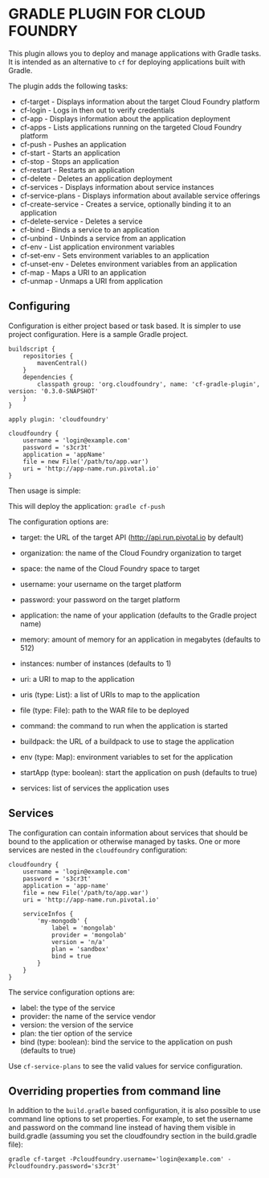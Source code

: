 GRADLE PLUGIN FOR CLOUD FOUNDRY
===============================

This plugin allows you to deploy and manage applications with Gradle tasks. It is intended as an alternative
to `cf` for deploying applications built with Gradle.

The plugin adds the following tasks:

* cf-target - Displays information about the target Cloud Foundry platform
* cf-login - Logs in then out to verify credentials
* cf-app - Displays information about the application deployment
* cf-apps - Lists applications running on the targeted Cloud Foundry platform
* cf-push - Pushes an application
* cf-start - Starts an application
* cf-stop - Stops an application
* cf-restart - Restarts an application
* cf-delete - Deletes an application deployment
* cf-services - Displays information about service instances
* cf-service-plans - Displays information about available service offerings
* cf-create-service - Creates a service, optionally binding it to an application
* cf-delete-service - Deletes a service
* cf-bind - Binds a service to an application
* cf-unbind - Unbinds a service from an application
* cf-env - List application environment variables
* cf-set-env - Sets environment variables to an application
* cf-unset-env - Deletes environment variables from an application
* cf-map - Maps a URI to an application
* cf-unmap - Unmaps a URI from application

Configuring
-----------

Configuration is either project based or task based. It is simpler to use project configuration. Here is a sample
Gradle project.

```
buildscript {
    repositories {
        mavenCentral()
    }
    dependencies {
        classpath group: 'org.cloudfoundry', name: 'cf-gradle-plugin', version: '0.3.0-SNAPSHOT'
    }
}

apply plugin: 'cloudfoundry'

cloudfoundry {
    username = 'login@example.com'
    password = 's3cr3t'
    application = 'appName'
    file = new File('/path/to/app.war')
    uri = 'http://app-name.run.pivotal.io'
}
```

Then usage is simple:

This will deploy the application:
```gradle cf-push```

The configuration options are:
* target: the URL of the target API (http://api.run.pivotal.io by default)
* organization: the name of the Cloud Foundry organization to target
* space: the name of the Cloud Foundry space to target
* username: your username on the target platform
* password: your password on the target platform

* application: the name of your application (defaults to the Gradle project name)
* memory: amount of memory for an application in megabytes (defaults to 512)
* instances: number of instances (defaults to 1)
* uri: a URI to map to the application
* uris (type: List): a list of URIs to map to the application
* file (type: File): path to the WAR file to be deployed
* command: the command to run when the application is started
* buildpack: the URL of a buildpack to use to stage the application
* env (type: Map): environment variables to set for the application
* startApp (type: boolean): start the application on push (defaults to true)

* services: list of services the application uses

Services
--------

The configuration can contain information about services that should be bound to the application or otherwise
managed by tasks. One or more services are nested in the `cloudfoundry` configuration:

```
cloudfoundry {
    username = 'login@example.com'
    password = 's3cr3t'
    application = 'app-name'
    file = new File('/path/to/app.war')
    uri = 'http://app-name.run.pivotal.io'

    serviceInfos {
        'my-mongodb' {
            label = 'mongolab'
            provider = 'mongolab'
            version = 'n/a'
            plan = 'sandbox'
            bind = true
        }
    }
}
```

The service configuration options are:
* label: the type of the service
* provider: the name of the service vendor
* version: the version of the service
* plan: the tier option of the service
* bind (type: boolean): bind the service to the application on push (defaults to true)

Use `cf-service-plans` to see the valid values for service configuration.

Overriding properties from command line
---------------------------------------

In addition to the `build.gradle` based configuration, it is also possible to use command line options to set properties.
For example, to set the username and password on the command line instead of having them visible in build.gradle (assuming you set the cloudfoundry section
in the build.gradle file):

```gradle cf-target -Pcloudfoundry.username='login@example.com' -Pcloudfoundry.password='s3cr3t'```
